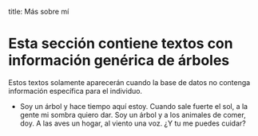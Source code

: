 title: Más sobre mí

# Esta sección contiene textos con información genérica de árboles

Estos textos solamente aparecerán cuando la base de datos no contenga información específica para el individuo.

- Soy un árbol y hace tiempo aquí estoy. Cuando sale fuerte el sol, a la gente mi sombra quiero dar. Soy un árbol y a los animales de comer, doy. A las aves un hogar, al viento una voz. ¿Y tu me puedes cuidar?

